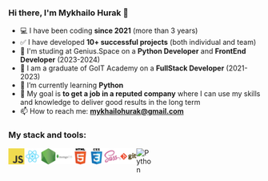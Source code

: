 ### Hi there, I'm Mykhailo Hurak 👋

- 💻 I have been coding **since 2021** (more than 3 years)
- ✅ I have developed **10+ successful projects** (both individual and team)
- 🔭 I'm studing at Genius.Space on a **Python Developer** and **FrontEnd Developer** (2023-2024)
- 🔭 I am a graduate of GoIT Academy on a **FullStack Developer** (2021-2023)
- 🌱 I’m currently learning **Python**
- 🎯 My goal is **to get a job in a reputed company** where I can use my skills and knowledge to deliver good results in the long term
- 📫 How to reach me: **mykhailohurak@gmail.com**

### My stack and tools:

<img align="left" alt="JavaScript" width="32px" src="https://raw.githubusercontent.com/github/explore/80688e429a7d4ef2fca1e82350fe8e3517d3494d/topics/javascript/javascript.png" />

<img align="left" alt="React" width="32px" 
src="https://raw.githubusercontent.com/github/explore/80688e429a7d4ef2fca1e82350fe8e3517d3494d/topics/react/react.png" />

<img align="left" alt="Node.js" width="32px" 
src="https://raw.githubusercontent.com/github/explore/80688e429a7d4ef2fca1e82350fe8e3517d3494d/topics/nodejs/nodejs.png" />

<img align="left" alt="MongoDB" width="32px" 
src="https://raw.githubusercontent.com/github/explore/80688e429a7d4ef2fca1e82350fe8e3517d3494d/topics/mongodb/mongodb.png" />

<img align="left" alt="HTML5" width="32px" 
src="https://raw.githubusercontent.com/github/explore/80688e429a7d4ef2fca1e82350fe8e3517d3494d/topics/html/html.png" />

<img align="left" alt="CSS3" width="32px" 
src="https://raw.githubusercontent.com/github/explore/80688e429a7d4ef2fca1e82350fe8e3517d3494d/topics/css/css.png" />

<img align="left" alt="Sass" width="32px" 
src="https://raw.githubusercontent.com/github/explore/80688e429a7d4ef2fca1e82350fe8e3517d3494d/topics/sass/sass.png" />

<img align="left" alt="Git" width="32px" 
src="https://raw.githubusercontent.com/github/explore/80688e429a7d4ef2fca1e82350fe8e3517d3494d/topics/git/git.png" />

<img align="left" alt="Python" width="32px" 
src="https://www.google.com/imgres?q=python%20logo&imgurl=https%3A%2F%2Fbanner2.cleanpng.com%2F20190623%2Fyp%2Fkisspng-python-computer-icons-programming-language-executa-1713885634631.webp&imgrefurl=https%3A%2F%2Fwww.cleanpng.com%2Fpng-python-computer-icons-programming-language-executa-7247110%2F&docid=o13IELBocIGqpM&tbnid=m9UnhGoE6Nw_iM&vet=12ahUKEwjK5MLCwYmJAxUYQfEDHeN2KwMQM3oECH8QAA..i&w=900&h=900&hcb=2&ved=2ahUKEwjK5MLCwYmJAxUYQfEDHeN2KwMQM3oECH8QAA" />

<!--

Here are some ideas to get you started:

- 🔭 I’m currently working on ...
- 🌱 I’m currently learning ...
- 👯 I’m looking to collaborate on ...
- 🤔 I’m looking for help with ...
- 💬 Ask me about ...
- 📫 How to reach me: ...
- 😄 Pronouns: ...
- ⚡ Fun fact: ...

-->
